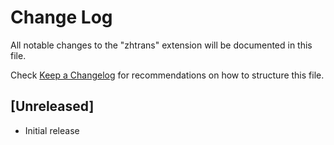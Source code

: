 # Change Log

All notable changes to the "zhtrans" extension will be documented in this file.

Check [Keep a Changelog](http://keepachangelog.com/) for recommendations on how to structure this file.

## [Unreleased]

- Initial release
